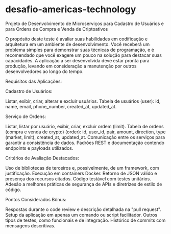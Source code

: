 # desafio-americas-technology

Projeto de Desenvolvimento de Microserviços para Cadastro de Usuários e para Ordens de Compra e Venda de Criptoativos

O propósito deste teste é avaliar suas habilidades em codificação e arquitetura em um ambiente de desenvolvimento. Você receberá um problema simples para demonstrar suas técnicas de programação, e é recomendado que você exagere um pouco na solução para destacar suas capacidades. A aplicação a ser desenvolvida deve estar pronta para produção, levando em consideração a manutenção por outros desenvolvedores ao longo do tempo.

Requisitos das Aplicações:

Cadastro de Usuários:

Listar, exibir, criar, alterar e excluir usuários.  Tabela de usuários (user): id, name, email, phone_number, created_at, updated_at.

Serviço de Ordens:

Listar, listar por usuário, exibir, criar, excluir ordem (limit).  Tabela de ordens (compra e venda de crypto) (order): id, user_id, pair, amount, direction, type (market, limit), created_at, updated_at.  Comunicação entre os serviços para garantir a consistência de dados.  Padrões REST e documentação contendo endpoints e payloads utilizados.

Critérios de Avaliação Destacados:

Uso de bibliotecas de terceiros e, possivelmente, de um framework, com justificação.  Execução em containers Docker.  Retorno de JSON válido e presença dos recursos citados.  Código testável com testes unitários.  Adesão a melhores práticas de segurança de APIs e diretrizes de estilo de código.

Pontos Considerados Bônus:

Respostas durante o code review e descrição detalhada na "pull request".  Setup da aplicação em apenas um comando ou script facilitador.  Outros tipos de testes, como funcionais e de integração.  Histórico de commits com mensagens descritivas.
